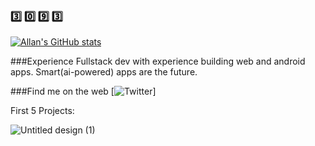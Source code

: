 ### 3️⃣ 0️⃣ 9️⃣ 3️⃣





[![Allan's GitHub stats](https://github-readme-stats.vercel.app/api?username=thirtyninetythree)](https://github.com/thirtyninetythree/github-readme-stats)

###Experience
Fullstack dev with experience building web and android apps. 
Smart(ai-powered) apps are the future. 

###Find me on the web
[![Twitter](https://twitter.com/karanja3093)]

First 5 Projects:

![Untitled design (1)](https://user-images.githubusercontent.com/98053458/184589326-af4e51b3-4ebf-4465-87aa-ca0dea26dee3.gif)
